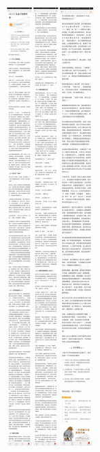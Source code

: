![](../../images/2017年06月/XY0602从孟子到理学.jpg)
![](../../images/2017年06月/XY0602从孟子到理学2.jpg)
![](../../images/2017年06月/XY0602从孟子到理学3.jpg)
